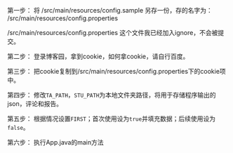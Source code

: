 第一步：
将
/src/main/resources/config.sample
另存一份，存的名字为：
/src/main/resources/config.properties

/src/main/resources/config.properties 这个文件我已经加入ignore，不会被提交。

第二步：
登录博客园，拿到cookie，如何拿cookie，请自行百度。

第三步：
把cookie复制到/src/main/resources/config.properties下的cookie项中。

第四步：
修改`TA_PATH`，`STU_PATH`为本地文件夹路径，将用于存储程序输出的json，评论和报告。

第五步：
根据情况设置`FIRST`；首次使用设为`true`并填充数据；后续使用设为`false`。

第六步：
执行App.java的main方法